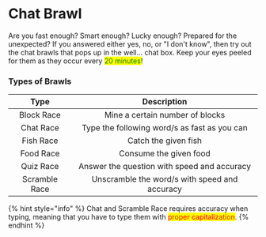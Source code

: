 # Chat Brawl

Are you fast enough? Smart enough? Lucky enough? Prepared for the unexpected? If you answered either yes, no, or "I don't know", then try out the chat brawls that pops up in the well... chat box. Keep your eyes peeled for them as they occur every <mark style="color:green;">20 minutes</mark>!

### Types of Brawls

|      Type     |                  Description                  |
| :-----------: | :-------------------------------------------: |
|   Block Race  |        Mine a certain number of blocks        |
|   Chat Race   |  Type the following word/s as fast as you can |
|   Fish Race   |              Catch the given fish             |
|   Food Race   |             Consume the given food            |
|   Quiz Race   |  Answer the question with speed and accuracy  |
| Scramble Race | Unscramble the word/s with speed and accuracy |

{% hint style="info" %}
Chat and Scramble Race requires accuracy when typing, meaning that you have to type them with <mark style="color:red;">proper capitalization</mark>.
{% endhint %}
